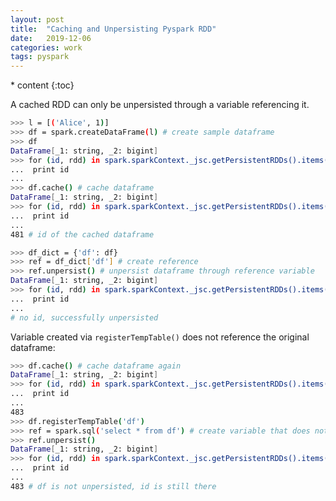 ```yaml
---
layout: post
title:  "Caching and Unpersisting Pyspark RDD"
date:   2019-12-06
categories: work
tags: pyspark
---
```

<head>
    <script src="https://cdn.mathjax.org/mathjax/latest/MathJax.js?config=TeX-AMS-MML_HTMLorMML" type="text/javascript"></script>
    <script type="text/x-mathjax-config">
        MathJax.Hub.Config({
            tex2jax: {
            skipTags: ['script', 'noscript', 'style', 'textarea', 'pre'],
            inlineMath: [['$','$']]
            }
        });
    </script>
</head>
* content
{:toc}

A cached RDD can only be unpersisted through a variable referencing it.

```sh
>>> l = [('Alice', 1)]
>>> df = spark.createDataFrame(l) # create sample dataframe
>>> df
DataFrame[_1: string, _2: bigint]
>>> for (id, rdd) in spark.sparkContext._jsc.getPersistentRDDs().items():
...  print id
...
>>> df.cache() # cache dataframe
DataFrame[_1: string, _2: bigint]
>>> for (id, rdd) in spark.sparkContext._jsc.getPersistentRDDs().items():
...  print id
...
481 # id of the cached dataframe

>>> df_dict = {'df': df}
>>> ref = df_dict['df'] # create reference
>>> ref.unpersist() # unpersist dataframe through reference variable
DataFrame[_1: string, _2: bigint]
>>> for (id, rdd) in spark.sparkContext._jsc.getPersistentRDDs().items():
...  print id
... 
# no id, successfully unpersisted
```
Variable created via `registerTempTable()` does not reference the original dataframe:
```bash
>>> df.cache() # cache dataframe again
DataFrame[_1: string, _2: bigint]
>>> for (id, rdd) in spark.sparkContext._jsc.getPersistentRDDs().items():
...  print id
...
483
>>> df.registerTempTable('df')
>>> ref = spark.sql('select * from df') # create variable that does not reference df
>>> ref.unpersist()
DataFrame[_1: string, _2: bigint]
>>> for (id, rdd) in spark.sparkContext._jsc.getPersistentRDDs().items():
...  print id
...
483 # df is not unpersisted, id is still there
```